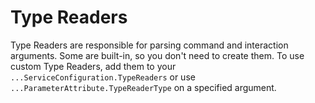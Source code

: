 # Type Readers

Type Readers are responsible for parsing command and interaction arguments. Some are built-in, so you don't need to create them. To use custom Type Readers, add them to your `...ServiceConfiguration.TypeReaders` or use `...ParameterAttribute.TypeReaderType` on a specified argument.
